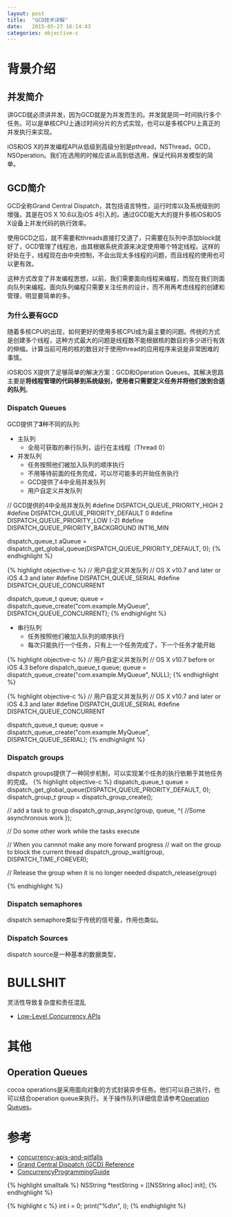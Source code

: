 ```yaml
---
layout: post
title:  "GCD技术详解"
date:   2015-05-27 16:14:43
categories: objective-c
---
```


# 背景介绍

## 并发简介

讲GCD就必须讲并发，因为GCD就是为并发而生的。并发就是同一时间执行多个任务。可以是单核CPU上通过时间分片的方式实现，也可以是多核CPU上真正的并发执行来实现。

iOS和OS X的并发编程API从低级到高级分别是pthread，NSThread，GCD，NSOperation。我们在选用的时候应该从高到低选用，保证代码并发模型的简单。



## GCD简介

GCD全称Grand Central Dispatch，其包括语言特性，运行时库以及系统级别的增强，其是在OS X 10.6以及iOS 4引入的。通过GCD能大大的提升多核iOS和OS X设备上并发代码的执行效率。

使用GCD之后，就不需要和threads直接打交道了，只需要在队列中添加block就好了，GCD管理了线程池，由其根据系统资源来决定使用哪个特定线程。这样的好处在于，线程现在由中央控制，不会出现太多线程的问题，而且线程的使用也可以更有效。

这种方式改变了并发编程思想，以前，我们需要面向线程来编程，而现在我们则面向队列来编程。面向队列编程只需要关注任务的设计，而不用再考虑线程的创建和管理，明显要简单的多。


### 为什么要有GCD

随着多核CPU的出现，如何更好的使用多核CPU成为最主要的问题。传统的方式是创建多个线程，这种方式最大的问题是线程数不能根据核的数目的多少进行有效的伸缩。计算当前可用的核的数目对于使用thread的应用程序来说是非常困难的事情。

iOS和OS X提供了足够简单的解决方案：GCD和Operation Queues。其解决思路主要是**将线程管理的代码移到系统级别，使用者只需要定义任务并将他们放到合适的队列**。


### Dispatch Queues

GCD提供了**3**种不同的队列:

+ 主队列
	- 全局可获取的串行队列，运行在主线程（Thread 0）
+ 并发队列
	- 任务按照他们被加入队列的顺序执行
	- 不用等待前面的任务完成，可以尽可能多的开始任务执行
	- GCD提供了4中全局并发队列
	- 用户自定义并发队列

// GCD提供的4中全局并发队列
#define DISPATCH_QUEUE_PRIORITY_HIGH        2
#define DISPATCH_QUEUE_PRIORITY_DEFAULT     0
#define DISPATCH_QUEUE_PRIORITY_LOW         (-2)
#define DISPATCH_QUEUE_PRIORITY_BACKGROUND  INT16_MIN

dispatch_queue_t aQueue = dispatch_get_global_queue(DISPATCH_QUEUE_PRIORITY_DEFAULT, 0);
{% endhighlight %}

{% highlight objective-c %}
// 用户自定义并发队列
// OS X v10.7 and later or iOS 4.3 and later
#define DISPATCH_QUEUE_SERIAL 
#define DISPATCH_QUEUE_CONCURRENT

dispatch_queue_t queue;
queue = dispatch_queue_create("com.example.MyQueue", DISPATCH_QUEUE_CONCURRENT);
{% endhighlight %}	

+ 串行队列
	- 任务按照他们被加入队列的顺序执行
	- 每次只能执行一个任务，只有上一个任务完成了，下一个任务才能开始

{% highlight objective-c %}
// 用户自定义并发队列
// OS X v10.7 before or iOS 4.3 before
dispatch_queue_t queue;
queue = dispatch_queue_create("com.example.MyQueue", NULL);
{% endhighlight %}

{% highlight objective-c %}
// 用户自定义并发队列
// OS X v10.7 and later or iOS 4.3 and later
#define DISPATCH_QUEUE_SERIAL 
#define DISPATCH_QUEUE_CONCURRENT

dispatch_queue_t queue;
queue = dispatch_queue_create("com.example.MyQueue", DISPATCH_QUEUE_SERIAL);
{% endhighlight %}

### Dispatch groups

dispatch groups提供了一种同步机制，可以实现某个任务的执行依赖于其他任务的完成。
{% highlight objective-c %}
dispatch_queue_t queue = dispatch_get_global_queue(DISPATCH_QUEUE_PRIORITY_DEFAULT, 0);
dispatch_group_t group = dispatch_group_create();

// add a task to group
dispatch_group_async(group, queue, ^{
	//Some asynchronous work
});

// Do some other work while the tasks execute

// When you cannnot make any more forward progress
// wait on the group to block the current thread
dispatch_group_wait(group, DISPATCH_TIME_FOREVER);

// Release the group when it is no longer needed
dispatch_release(group)

{% endhighlight %}


### Dispatch semaphores

dispatch semaphore类似于传统的信号量，作用也类似。


### Dispatch Sources

dispatch source是一种基本的数据类型，

# BULLSHIT
灵活性导致复杂度和责任混乱

+ [Low-Level Concurrency APIs](http://www.objc.io/issue-2/low-level-concurrency-apis.html)



# 其他

## Operation Queues
cocoa operations是采用面向对象的方式封装异步任务。他们可以自己执行，也可以结合operation queue来执行。关于操作队列详细信息请参考[Operation Queues](https://developer.apple.com/library/mac/documentation/General/Conceptual/ConcurrencyProgrammingGuide/OperationObjects/OperationObjects.html)。



# 参考

* [concurrency-apis-and-pitfalls](http://www.objc.io/issue-2/concurrency-apis-and-pitfalls.html)
* [Grand Central Dispatch (GCD) Reference](https://developer.apple.com/library/mac/documentation/Performance/Reference/GCD_libdispatch_Ref/index.html)
* [ConcurrencyProgrammingGuide](https://developer.apple.com/library/mac/documentation/General/Conceptual/ConcurrencyProgrammingGuide/Introduction/Introduction.html#//apple_ref/doc/uid/TP40008091)

{% highlight smalltalk %}
NSString *testString = [[NSString alloc] init];
{% endhighlight %}

{% highlight c %}
int i = 0;
print("%d\n", i);
{% endhighlight %}
